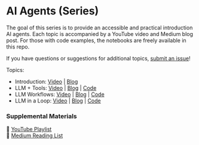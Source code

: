 # AI Agents (Series)

The goal of this series is to provide an accessible and practical introduction AI agents. Each topic is accompanied by a YouTube video and Medium blog post. For those with code examples, the notebooks are freely available in this repo.

If you have questions or suggestions for additional topics, [submit an issue](https://github.com/ShawhinT/YouTube-Blog/issues)!

Topics:
- Introduction: [Video](https://youtu.be/ZaY5_ScmiFE?si=YboZ-WjenvuYoQWV) | [Blog](https://shawhin.medium.com/ai-agents-explained-at-3-levels-of-agency-421f01a25680)
- LLM + Tools: [Video](https://youtu.be/-BUs1CPHKfU) | [Blog](https://shawhin.medium.com/how-to-improve-llms-with-tools-69cc68c804ed) | [Code](https://github.com/ShawhinT/YouTube-Blog/tree/main/agents/1-tool_use)
- LLM Workflows: [Video](https://youtu.be/Nm_mmRTpWLg) | [Blog](https://shawhin.medium.com/llm-workflows-from-automation-to-ai-agents-a62f96a0f89a) | [Code](https://github.com/ShawhinT/YouTube-Blog/tree/main/agents/2-agentic-workflows)
- LLM in a Loop: [Video](https://youtu.be/6VcXukJuGA0) | [Blog](https://shawhin.medium.com/llm-in-a-loop-improving-outputs-with-evals-5620e00f7258) | [Code](https://github.com/ShawhinT/YouTube-Blog/tree/main/agents/3-llm-loop)

### Supplemental Materials

🎥 [YouTube Playlist](https://youtube.com/playlist?list=PLz-ep5RbHosU02OKABBkbsQrYWmQfoZMH&si=toRvb-hXPJrJjrLS) <br>
📰 [Medium Reading List](https://shawhin.medium.com/list/ai-agents-fa463d70cd22)
